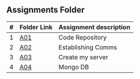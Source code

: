 ## Assignments Folder

|   #   | Folder Link |   Assignment description   |
| :---: | ----------- | -------------------------- |
|   1   | [A01](https://github.com/michelle083/4443-MobileApps/tree/main/Assignments/A01) | Code Repository |
|   2   | [A02](https://github.com/michelle083/4443-MobileApps/tree/main/Assignments/A02) | Establishing Comms|
|   3   | [A03](https://github.com/michelle083/4443-MobileApps/tree/main/Assignments/P01) | Create my server |
|   4   | [A04](https://github.com/michelle083/4443-MobileApps/tree/main/Assignments/P02) | Mongo DB |